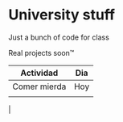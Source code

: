 # University stuff
Just a bunch of code for class

Real projects soon™


| Actividad | Dia |
|-----------|-----|
| Comer mierda | Hoy |  
|            |      |
|
